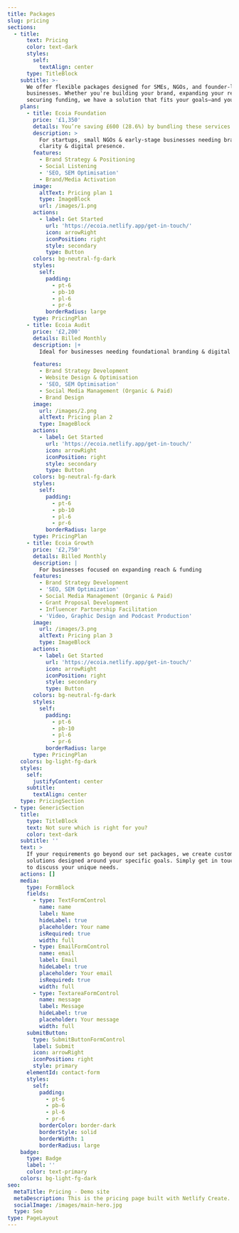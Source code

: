 ```yaml
---
title: Packages
slug: pricing
sections:
  - title:
      text: Pricing
      color: text-dark
      styles:
        self:
          textAlign: center
      type: TitleBlock
    subtitle: >-
      We offer flexible packages designed for SMEs, NGOs, and founder-led
      businesses. Whether you're building your brand, expanding your reach, or
      securing funding, we have a solution that fits your goals—and your budget.
    plans:
      - title: Ecoia Foundation
        price: '£1,350'
        details: You’re saving £600 (28.6%) by bundling these services.
        description: >
          For startups, small NGOs & early-stage businesses needing brand
          clarity & digital presence.
        features:
          - Brand Strategy & Positioning
          - Social Listening
          - 'SEO, SEM Optimisation'
          - Brand/Media Activation
        image:
          altText: Pricing plan 1
          type: ImageBlock
          url: /images/1.png
        actions:
          - label: Get Started
            url: 'https://ecoia.netlify.app/get-in-touch/'
            icon: arrowRight
            iconPosition: right
            style: secondary
            type: Button
        colors: bg-neutral-fg-dark
        styles:
          self:
            padding:
              - pt-6
              - pb-10
              - pl-6
              - pr-6
            borderRadius: large
        type: PricingPlan
      - title: Ecoia Audit
        price: '£2,200'
        details: Billed Monthly
        description: |+
          Ideal for businesses needing foundational branding & digital presence

        features:
          - Brand Strategy Development
          - Website Design & Optimisation
          - 'SEO, SEM Optimisation'
          - Social Media Management (Organic & Paid)
          - Brand Design
        image:
          url: /images/2.png
          altText: Pricing plan 2
          type: ImageBlock
        actions:
          - label: Get Started
            url: 'https://ecoia.netlify.app/get-in-touch/'
            icon: arrowRight
            iconPosition: right
            style: secondary
            type: Button
        colors: bg-neutral-fg-dark
        styles:
          self:
            padding:
              - pt-6
              - pb-10
              - pl-6
              - pr-6
            borderRadius: large
        type: PricingPlan
      - title: Ecoia Growth
        price: '£2,750'
        details: Billed Monthly
        description: |
          For businesses focused on expanding reach & funding
        features:
          - Brand Strategy Development
          - 'SEO, SEM Optimization'
          - Social Media Management (Organic & Paid)
          - Grant Proposal Development
          - Influencer Partnership Facilitation
          - 'Video, Graphic Design and Podcast Production'
        image:
          url: /images/3.png
          altText: Pricing plan 3
          type: ImageBlock
        actions:
          - label: Get Started
            url: 'https://ecoia.netlify.app/get-in-touch/'
            icon: arrowRight
            iconPosition: right
            style: secondary
            type: Button
        colors: bg-neutral-fg-dark
        styles:
          self:
            padding:
              - pt-6
              - pb-10
              - pl-6
              - pr-6
            borderRadius: large
        type: PricingPlan
    colors: bg-light-fg-dark
    styles:
      self:
        justifyContent: center
      subtitle:
        textAlign: center
    type: PricingSection
  - type: GenericSection
    title:
      type: TitleBlock
      text: Not sure which is right for you?
      color: text-dark
    subtitle: ''
    text: >
      If your requirements go beyond our set packages, we create custom
      solutions designed around your specific goals. Simply get in touch today
      to discuss your unique needs.
    actions: []
    media:
      type: FormBlock
      fields:
        - type: TextFormControl
          name: name
          label: Name
          hideLabel: true
          placeholder: Your name
          isRequired: true
          width: full
        - type: EmailFormControl
          name: email
          label: Email
          hideLabel: true
          placeholder: Your email
          isRequired: true
          width: full
        - type: TextareaFormControl
          name: message
          label: Message
          hideLabel: true
          placeholder: Your message
          width: full
      submitButton:
        type: SubmitButtonFormControl
        label: Submit
        icon: arrowRight
        iconPosition: right
        style: primary
      elementId: contact-form
      styles:
        self:
          padding:
            - pt-6
            - pb-6
            - pl-6
            - pr-6
          borderColor: border-dark
          borderStyle: solid
          borderWidth: 1
          borderRadius: large
    badge:
      type: Badge
      label: ''
      color: text-primary
    colors: bg-light-fg-dark
seo:
  metaTitle: Pricing - Demo site
  metaDescription: This is the pricing page built with Netlify Create.
  socialImage: /images/main-hero.jpg
  type: Seo
type: PageLayout
---
```

